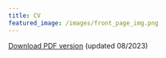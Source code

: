 ```yaml
---
title: CV
featured_image: /images/front_page_img.png
---
```


[Download PDF version](assets/CV_WooyongJung_2308.pdf) (updated 08/2023)
